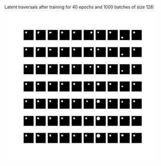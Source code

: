 Latent traversals after training for 40 epochs and 1000 batches of size 128:
![](traversal_40_1000.png)
